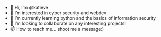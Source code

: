 - 👋 Hi, I’m @katieve
- 👀 I’m interested in cyber security and webdev
- 🌱 I’m currently learning python and the basics of information security
- 💞️ I’m looking to collaborate on any interesting projects!
- 📫 How to reach me... shoot me a message:)

<!---
katieve/katieve is a ✨ special ✨ repository because its `README.md` (this file) appears on your GitHub profile.
You can click the Preview link to take a look at your changes.
--->
